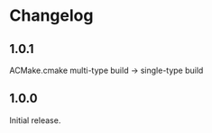 # Changelog

## 1.0.1

ACMake.cmake multi-type build -> single-type build

## 1.0.0

Initial release.


